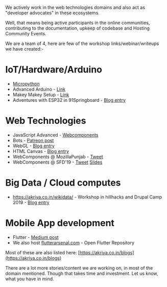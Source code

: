 
We actively work in the web technologies domains and also act as "developer advocates" in these ecosystems. 

Well, that means being active participants in the online communities, contributing to the documentation, upkeep of codebase and Hosting Community Events.

We are a team of 4, here are few of the workshop links/webinar/writeups we have created:- 
# IoT/Hardware/Arduino
* [Micropython](https://www.slideshare.net/karx01/micro-python-pycon-india-2018-proposal-kartik-arora)
* Advanced Arduino - [Link](https://goo.gl/24u5He)
* Makey Makey Setup - [Link](https://osem.hillhacks.in/conferences/hillhacks-2019/program/proposals/291)
* Adventures with ESP32 in 91Springboard - [Blog entry](https://akriya.co.in/coke-voting-machine/)

# Web Technologies
* JavaScript Advanced - [Webcomponents](https://osem.hillhacks.in/conferences/hillhacks-2019/program/proposals/288)
* Bots - [Patreon post](https://www.patreon.com/posts/discord-bot-feed-28033124)
* WebGL - [Blog entry](https://akriya.co.in/html-webgl/)
* HTML Canvas - [Blog entry](https://akriya.co.in/html-canvas/)
* WebComponents @ MozillaPunjab - [Tweet](https://twitter.com/MozPunjab/status/1107232662790569985)
* WebComponents @ SFD'19 - [Tweet](https://twitter.com/sfdpu/status/1176437856505495552) [Slides](https://slides.com/kaaro/web-componentss/)

# Big Data / Cloud computes
* https://akriya.co.in/wikidata/ - Workshop in hillhacks and Drupal Camp 2019 - [Blog entry](https://akriya.co.in/wikidata/)

# Mobile App development
* Flutter - [Medium post](https://medium.com/flutterarsenal/build-a-nested-tabbar-in-flutter-7e0cae5cfc7)
* We also host [flutterarsenal.com](https://flutterarsenal.com) - Open Flutter Repository


Most of these are also listed here: [https://akriya.co.in/blogs](https://akriya.co.in/blogs)

There are a lot more stories/content we are working on, in most of the domain mentioned. 
Though that takes time and investment. Let us know, what you have in mind.